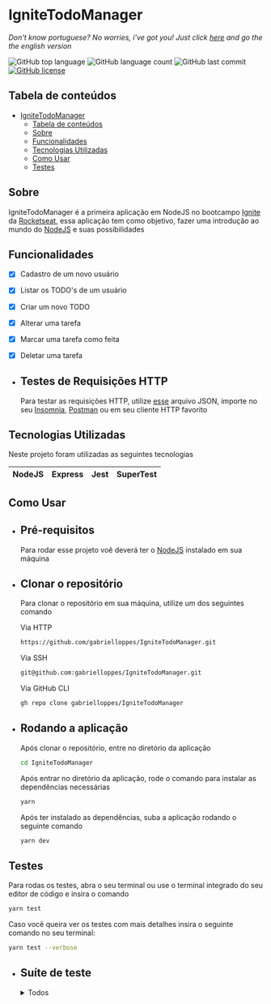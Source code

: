 # IgniteTodoManager

*Don't know portuguese? No worries, i've got you! Just click [here]() and go the the english version* 

<!-- Badges -->
![GitHub top language](https://img.shields.io/github/languages/top/gabrielloppes/IgniteTodoManager?style=for-the-badge)
![GitHub language count](https://img.shields.io/github/languages/count/gabrielloppes/IgniteTodoManager?style=for-the-badge)
![GitHub last commit](https://img.shields.io/github/last-commit/gabrielloppes/IgniteTodoManager?style=for-the-badge)
[![GitHub license](https://img.shields.io/github/license/gabrielloppes/IgniteTodoManager?style=for-the-badge)](https://github.com/gabrielloppes/IgniteTodoManager)
<!-- ts -->
## Tabela de conteúdos
- [IgniteTodoManager](#ignitetodomanager)
  - [Tabela de conteúdos](#tabela-de-conteúdos)
  - [Sobre](#sobre)
  - [Funcionalidades](#funcionalidades)
  - [Tecnologias Utilizadas](#tecnologias-utilizadas)
  - [Como Usar](#como-usar)
  - [Testes](#testes)
<!-- te -->

## Sobre
IgniteTodoManager é a primeira aplicação em NodeJS no bootcampo [Ignite](https://www.rocketseat.com.br/ignite) da [Rocketseat](https://www.rocketseat.com.br), essa aplicação tem como objetivo, fazer uma introdução ao mundo do [NodeJS](https://nodejs.org/en/) e suas possibilidades

## Funcionalidades
- [x] Cadastro de um novo usuário
- [x] Listar os TODO's de um usuário
- [x] Criar um novo TODO
- [x] Alterar uma tarefa
- [x] Marcar uma tarefa como feita
- [x] Deletar uma tarefa




* ## Testes de Requisições HTTP
  Para testar as requisições HTTP, utilize [esse](https://github.com/gabrielloppes/IgniteTodoManager/blob/main/.docs/Insomnia_2021-12-01.json) arquivo JSON, importe no seu [Insomnia](https://insomnia.rest/download), [Postman](https://www.postman.com/) ou em seu cliente HTTP favorito
## Tecnologias Utilizadas
Neste projeto foram utilizadas as seguintes tecnologias

| NodeJS | Express | Jest | SuperTest |
|--------|---------|------|-----------|

## Como Usar
* ## Pré-requisitos
  Para rodar esse projeto voê deverá ter o [NodeJS](https://nodejs.org/en/) instalado em sua máquina
* ## Clonar o repositório
  Para clonar o repositório em sua máquina, utilize um dos seguintes comando

  Via HTTP
  ```bash
  https://github.com/gabrielloppes/IgniteTodoManager.git
  ```

  Via SSH
  ```bash
  git@github.com:gabrielloppes/IgniteTodoManager.git
  ```

  Via GitHub CLI
  ```bash
  gh repo clone gabrielloppes/IgniteTodoManager
  ```
* ## Rodando a aplicação
  Após clonar o repositório, entre no diretório da aplicação
  ```bash
  cd IgniteTodoManager
  ```
  Após entrar no diretório da aplicação, rode o comando para instalar as dependências necessárias
  ```bash
  yarn
  ```
  Após ter instalado as dependências, suba a aplicação rodando o seguinte comando
  ```bash
  yarn dev
  ```

## Testes
Para rodas os testes, abra o seu terminal ou use o terminal integrado do seu editor de código e insira o comando
```bash
yarn test
```

Caso você queira ver os testes com mais detalhes insira o seguinte comando no seu terminal:
```bash
yarn test --verbose
```
* ## Suíte de teste
  <details>
    <summary>Todos</summary>
    
    :heavy_check_mark: should be able to list all user's todo

    :heavy_check_mark: should be able to create a new todo

    :heavy_check_mark: should be able to update a todo

    :heavy_check_mark: should not be able to update a non existing todo

    :heavy_check_mark: should be able to mark a todo as done

    :heavy_check_mark: should not be able to mark a non existing todo as done

    :heavy_check_mark: should be able to delete a todo

    :heavy_check_mark: should not be able to delete a non existing todo
  </details>